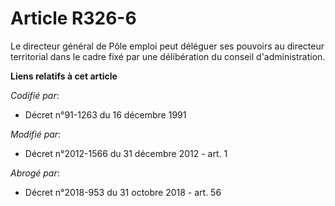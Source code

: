# Article R326-6

Le  directeur général de Pôle emploi peut déléguer ses pouvoirs au  directeur territorial dans le cadre fixé par une
délibération du conseil  d'administration.

**Liens relatifs à cet article**

_Codifié par_:

  - Décret n°91-1263 du 16 décembre 1991

_Modifié par_:

  - Décret n°2012-1566 du 31 décembre 2012 - art. 1

_Abrogé par_:

  - Décret n°2018-953 du 31 octobre 2018 - art. 56
